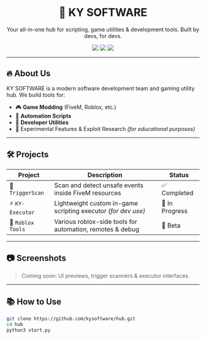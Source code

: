 <h1 align="center">🚀 KY SOFTWARE</h1>
<p align="center">Your all-in-one hub for scripting, game utilities & development tools. Built by devs, for devs.</p>

<p align="center">
  <img src="https://img.shields.io/github/stars/kysoftware/hub?style=social" />
  <img src="https://img.shields.io/github/forks/kysoftware/hub?style=social" />
  <img src="https://img.shields.io/github/license/kysoftware/hub" />
</p>

---

## 🔥 About Us

KY SOFTWARE is a modern software development team and gaming utility hub.
We build tools for:

- 🎮 **Game Modding** (FiveM, Roblox, etc.)
- 🧠 **Automation Scripts**
- 🧰 **Developer Utilities**
- 🧪 Experimental Features & Exploit Research *(for educational purposes)*

---

## 🛠️ Projects

| Project | Description | Status |
|--------|-------------|--------|
| 🎯 `TriggerScan` | Scan and detect unsafe events inside FiveM resources | ✅ Completed |
| ⚡ `KY-Executor` | Lightweight custom in-game scripting executor *(for dev use)* | 🚧 In Progress |
| 🧩 `Roblox Tools` | Various roblox-side tools for automation, remotes & debug | 🧪 Beta |

---

## 📷 Screenshots

> Coming soon: UI previews, trigger scanners & executor interfaces.

---

## 📚 How to Use

```bash
git clone https://github.com/kysoftware/hub.git
cd hub
python3 start.py
